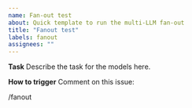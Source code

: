 ```yaml
---
name: Fan-out test
about: Quick template to run the multi-LLM fan-out
title: "Fanout test"
labels: fanout
assignees: ""
---
```


**Task**
Describe the task for the models here.

**How to trigger**
Comment on this issue:

/fanout



